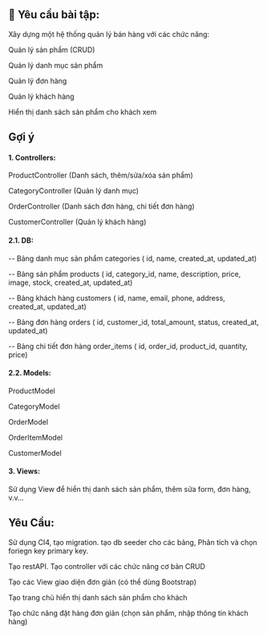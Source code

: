 ## 🎯 Yêu cầu bài tập:
Xây dựng một hệ thống quản lý bán hàng với các chức năng:

Quản lý sản phẩm (CRUD)

Quản lý danh mục sản phẩm

Quản lý đơn hàng

Quản lý khách hàng

Hiển thị danh sách sản phẩm cho khách xem

## Gợi ý
#### 1. Controllers:
ProductController (Danh sách, thêm/sửa/xóa sản phẩm)

CategoryController (Quản lý danh mục)

OrderController (Danh sách đơn hàng, chi tiết đơn hàng)

CustomerController (Quản lý khách hàng)
#### 2.1. DB:
-- Bảng danh mục sản phẩm
categories (
    id,
    name,
    created_at,
    updated_at)

-- Bảng sản phẩm
products (
    id,
    category_id,
    name,
    description,
    price,
    image,
    stock,
    created_at,
    updated_at)

-- Bảng khách hàng
customers (
    id,
    name,
    email,
    phone,
    address,
    created_at,
    updated_at)

-- Bảng đơn hàng
orders (
    id,
    customer_id,
    total_amount,
    status,
    created_at,
    updated_at)

-- Bảng chi tiết đơn hàng
order_items (
    id,
    order_id,
    product_id,
    quantity,
    price)



#### 2.2. Models:
ProductModel

CategoryModel

OrderModel

OrderItemModel

CustomerModel

#### 3. Views:
Sử dụng View để hiển thị danh sách sản phẩm, thêm sửa form, đơn hàng, v.v…


## Yêu Cầu:

Sử dụng CI4, tạo migration. tạo db seeder cho các bảng, Phân tích và chọn foriegn key primary key.

Tạo restAPI. Tạo controller với các chức năng cơ bản CRUD

Tạo các View giao diện đơn giản (có thể dùng Bootstrap)

Tạo trang chủ hiển thị danh sách sản phẩm cho khách

Tạo chức năng đặt hàng đơn giản (chọn sản phẩm, nhập thông tin khách hàng)
